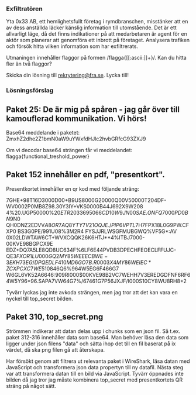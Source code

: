 ### Exfiltratören

Yta 0x33 AB, ett hemlighetsfullt företag i rymdbranschen, misstänker att en av dess
anställda läcker känslig information till utomstående. Det är ett allvarligt
läge, då det finns indikationer på att medarbetaren är agent för en aktör som
planerar att genomföra ett inbrott på företaget. Analysera trafiken och försök
hitta vilken information som har exfiltrerats. 

Utmaningen innehåller flaggor på formen /flagga{[[:ascii:]]+}/. Kan du hitta
fler än två flaggor?

Skicka din lösning till rekrytering@fra.se. Lycka till!

### Lösningsförslag
## Paket 25: De är mig på spåren - jag går över till kamouflerad kommunikation. Vi hörs! 
Base64 meddelande i paketet: ZmxhZ2dhe2Z1bmN0aW9uYWxfdHJlc2hvbGRfcG93ZXJ9

Om vi decodar base64 strängen får vi meddelandet:
flagga{functional_treshold_power}


## Paket 152 innehåller en pdf, "presentkort".
Presentkortet innehåller en qr kod med följande sträng:

7GHE+98T16D3000D00+B9US8000G20000Q00V50000T204DF-WV0002P0MB8Z98.30Y3IY+VKS0000B44J692X9W208 4%20.UGP50000%20$ETR2033695066CD10W9JN00SAE.ONFQ7000PD0BN9%Q8RA0MKH:WK000I.00C9VW83FTLN1W/669SDRU000D50 B9TB8A63WSCZ3IWZ1S8C:0238G FWXDW/YOE62VU3TFVM8KEWJE62I-N7.A%RG02T.XQTOM4/B9%842AC*V+QLGGTR/JUEWZVTE6233W99J P6P5JUQREMN8/B8%8L06*2MINEE1K:57.2C79H.SLQ9938WFGW+BW/9HH:3AAGMFK3AS4TBZ-FF40H7KAQGJ4TS/9G VXIF3DG87G+0EH0ED$N0 QH0DNZ2EDVV$A8OR7AQ8YTY7V21OQJE./PIP6VPTL$7H7FPX18L0G9PW.CFXP0 BS3G0PE/991U08%3M2R4 FYSJJRLWSGFMUBGWQ%VF5G*:AV 0X02LDWTAW6CT+WVXCQQK26K6HTJ**4%ITBJ7000-00KVE98BGPCX9E EDZ+DQ7A5LE8QD8UC634F%6LF6E44PVDB3DPECHFEOECLFFUJC-QE3$FXOR1LU000GQ2MY85WEEECBWE-3EKH7 3EG/DPQEDLF410MD6GO7B.R0003X4MY86WEIEC*ZCXPCX C7WE510846$Q6%964W5EG6F466G7 W6GL6VK52A6646:909RI000$00KVE98B2VC7WEHH7V3EREDGDFNF6RF64W5Y96*96.SAPA7VW64G7%/67461G7P56JXJF/I000S10CY8WU8RH8+2

Tyvärr lyckas jag inte avkoda strängen, men jag tror att det kan vara en nyckel till top_secret bilden. 

## Paket 310, top_secret.png
Strömmen indikerar att datan delas upp i chunks som en json fil. Så t.ex. paket 312-316 innehåller data som base64. Man behöver läsa den data som ligger under json filens "data" och sätta ihop det till en fil baserat på ix värdet, då ska png filen gå att återskapa. 

Har försökt genom att filtrera ut relevanta paket i WireShark, läsa datan med JavaScript och transformera json data propertyn till ny datafil. Nästa steg var att transformera datan till en bild via JavaScript. Tyvärr öppnades inte bilden då jag tror jag måste kombinera top_secret med presentkortets QR sträng på något sätt. 
